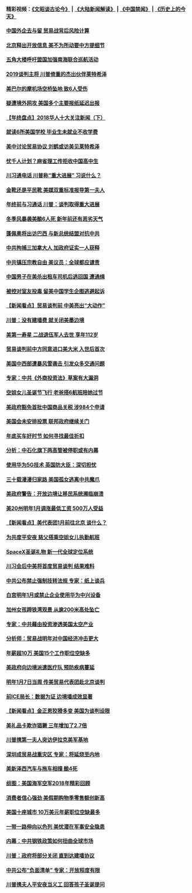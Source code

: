 #### 精彩视频：[《文昭谈古论今》](https://github.com/gfw-breaker/wenzhao/blob/master/README.md?t=12310331) | [《大陆新闻解读》](https://github.com/gfw-breaker/ntdtv-comedy/blob/master/README.md?t=12310331) | [《中国禁闻》](https://github.com/gfw-breaker/ntdtv-news/blob/master/README.md?t=12310331) | [《历史上的今天》](https://github.com/gfw-breaker/today-in-history/blob/master/README.md?t=12310331) 

#### [中国外企去与留 贸易战背后风险计算](../pages/nsc412/n10942968.md?t=12310331) 

#### [北京释出开放信息 美不为所动要中方提细节](../pages/nsc412/n10942850.md?t=12310331) 

#### [五角大楼呼吁盟国加强南海联合巡航活动](../pages/nsc412/n10942310.md?t=12310331) 

#### [2019谈判主将 川普倚重的杰出伙伴莱特希泽](../pages/nsc412/n10942156.md?t=12310331) 

#### [美巴尔的摩机场空桥坠地 致6人受伤](../pages/nsc412/n10942211.md?t=12310331) 

#### [疑遭境外网攻 美国多个主要报纸延迟出报](../pages/nsc412/n10942076.md?t=12310331) 

#### [【年终盘点】2018华人十大关注新闻（下）](../pages/nsc412/n10931088.md?t=12310331) 

#### [就读6所美国学校 毕业生未就业不收学费](../pages/nsc412/n10937342.md?t=12310331) 

#### [美中讨论贸易协议 刘鹤或访美见莱特希泽](../pages/nsc412/n10941352.md?t=12310331) 

#### [忧千人计划？麻省理工传拒收中国高中生](../pages/nsc412/n10941031.md?t=12310331) 

#### [川习通电话 川普称“重大进展” 习说什么？](../pages/nsc412/n10940712.md?t=12310331) 

#### [金靴还是平民靴 美媒双重标准报导第一夫人](../pages/nsc412/n10940654.md?t=12310331) 

#### [年终前与习通话 川普：谈判取得重大进展](../pages/nsc412/n10940508.md?t=12310331) 

#### [冬季风暴袭美酿6人死 新年前还有恶劣天气](../pages/nsc412/n10940428.md?t=12310331) 

#### [蓬佩奥将出访巴西 与新总统结盟对抗中共](../pages/nsc412/n10940393.md?t=12310331) 

#### [中共拘捕三加拿大人 加政府证实一人获释](../pages/nsc412/n10939393.md?t=12310331) 

#### [中共镇压宗教自由 美议员：全球都应谴责](../pages/nsc412/n10939131.md?t=12310331) 

#### [中国男子在美杀出租车司机后逃回国 遭通缉](../pages/nsc412/n10939162.md?t=12310331) 

#### [被控对室友投毒 留美中国学生企图逃避起诉](../pages/nsc412/n10939143.md?t=12310331) 

#### [【新闻看点】贸易谈判前 中美亮出“大动作”](../pages/nsc412/n10938838.md?t=12310331) 

#### [川普：没有建墙费 就关闭美墨边境](../pages/nsc412/n10939011.md?t=12310331) 

#### [美第一寿星 二战退伍军人去世 享年112岁](../pages/nsc412/n10938878.md?t=12310331) 

#### [贸易谈判前中方同意进口美大米 入世后首次](../pages/nsc412/n10938719.md?t=12310331) 

#### [美国中西部遭暴风雪袭击 引发众多交通问题](../pages/nsc412/n10938423.md?t=12310331) 

#### [专家：中共《外商投资法》草案有大漏洞](../pages/nsc412/n10936926.md?t=12310331) 

#### [空姐女儿圣诞节飞行 老爸搭6航班陪她过节](../pages/nsc412/n10937569.md?t=12310331) 

#### [美政府豁免首批中国商品关税 涉984个申请](../pages/nsc412/n10937177.md?t=12310331) 

#### [美国会未安排投票 联邦政府继续关门](../pages/nsc412/n10936951.md?t=12310331) 

#### [年底买车好时节 如何寻找最佳折扣](../pages/nsc412/n10936868.md?t=12310331) 

#### [分析：中石化旗下两高管被停职或有内幕](../pages/nsc412/n10936480.md?t=12310331) 

#### [使用华为5G技术 英国防大臣：深切担忧](../pages/nsc412/n10936847.md?t=12310331) 

#### [三十载漫漫归家路 美国孤女逃离中共魔爪](../pages/nsc412/n10936863.md?t=12310331) 

#### [美政府警告：开放边境让移民系统濒临崩溃](../pages/nsc412/n10936858.md?t=12310331) 

#### [美20州明年1月调涨最低工资 500万人受益](../pages/nsc412/n10936813.md?t=12310331) 

#### [【新闻看点】美代表团1月前往北京 谈什么？](../pages/nsc412/n10936420.md?t=12310331) 

#### [为共度平安夜 慈父搭乘空姐女儿执勤航班](../pages/nsc412/n10936619.md?t=12310331) 

#### [SpaceX圣诞礼物 新一代全球定位系统](../pages/nsc412/n10936794.md?t=12310331) 

#### [川习会后中美将首度贸易谈判 结果难料](../pages/nsc412/n10936366.md?t=12310331) 

#### [中共公布禁止强制技转法规 专家：纸上谈兵](../pages/nsc412/n10936522.md?t=12310331) 

#### [白宫明年1月或禁止企业使用华为中兴设备](../pages/nsc412/n10936276.md?t=12310331) 

#### [加州女孩蹄铁湾观景 从逾200米高处坠亡](../pages/nsc412/n10935708.md?t=12310331) 

#### [专家：中共藉由投资渗透美国太空产业](../pages/nsc412/n10935605.md?t=12310331) 

#### [分析师：贸易战明年对中国经济冲击更大](../pages/nsc412/n10934732.md?t=12310331) 

#### [年薪超10万 美国15个工作职位空缺多](../pages/nsc412/n10934753.md?t=12310331) 

#### [美政府向边境派遣医疗队 预防疾病蔓延](../pages/nsc412/n10934482.md?t=12310331) 

#### [明年1月7日当周 传美贸易代表团赴北京谈判](../pages/nsc412/n10934528.md?t=12310331) 

#### [前ICE局长：数据为证 边境墙成效显著](../pages/nsc412/n10934433.md?t=12310331) 

#### [【新闻看点】金正恩狡猾多变 美国为谈判设限](../pages/nsc412/n10934183.md?t=12310331) 

#### [美礼品卡欺诈猖獗 三年增加了2.7倍](../pages/nsc412/n10934218.md?t=12310331) 

#### [川普携第一夫人突访伊拉克美军基地](../pages/nsc412/n10934352.md?t=12310331) 

#### [深圳成贸易战重灾区 专家：将延烧至内地](../pages/nsc412/n10934053.md?t=12310331) 

#### [美新泽西汽车与拖车相撞 酿4死](../pages/nsc412/n10933905.md?t=12310331) 

#### [组图：美国海军空军2018年精彩回顾](../pages/nsc412/n10933462.md?t=12310331) 

#### [消费者信心强劲 美假期购物季零售额创新高](../pages/nsc412/n10932860.md?t=12310331) 

#### [美国十座城市 10万美元年薪职位空缺最多](../pages/nsc412/n10927195.md?t=12310331) 

#### [一带一路伸向以色列 美忧潜在军事安全隐患](../pages/nsc412/n10932712.md?t=12310331) 

#### [内幕：中共钢铁政策如何扭曲全球市场](../pages/nsc412/n10932207.md?t=12310331) 

#### [川普：政府将部分关闭 直到达建墙协议](../pages/nsc412/n10932554.md?t=12310331) 

#### [中共公布“负面清单” 专家：开放程度有限](../pages/nsc412/n10932450.md?t=12310331) 

#### [川普携夫人平安夜当义工 回答孩子圣诞提问](../pages/nsc412/n10932348.md?t=12310331) 

